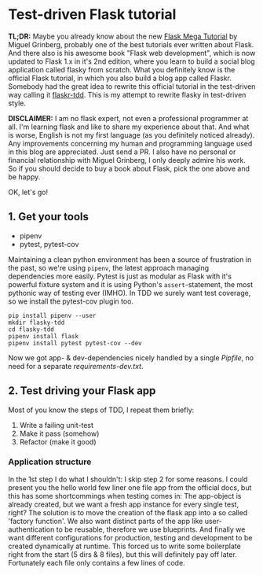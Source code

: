 # Test-driven Flask tutorial

**TL;DR:** Maybe you already know about the new [Flask Mega Tutorial](https://blog.miguelgrinberg.com/post/the-flask-mega-tutorial-part-i-hello-world) by Miguel Grinberg, probably one of the best tutorials ever written about Flask. And there also is his awesome book "Flask web development", which is now updated to Flask 1.x in it's 2nd edition, where you learn to build a social blog application called flasky from scratch.
What you definitely know is the official Flask tutorial, in which you also build a blog app called Flaskr. Somebody had the great idea to rewrite this official tutorial in the test-driven way calling it [flaskr-tdd](https://github.com/mjhea0/flaskr-tdd). This is my attempt to rewrite flasky in test-driven style.

**DISCLAIMER:** I am no flask expert, not even a professional programmer at all. I'm learning flask and like to share my experience about that. And what is worse, English is not my first language (as you definitely noticed already). Any improvements concerning my human and programming language used in this blog are appreciated. Just send a PR.
I also have no personal or financial relationship with Miguel Grinberg, I only deeply admire his work. So if you should decide to buy a book about Flask, pick the one above and be happy.

OK, let's go!

## 1. Get your tools

- pipenv
- pytest, pytest-cov

Maintaining a clean python environment has been a source of frustration in the past, so we're using `pipenv`, the latest approach managing dependencies more easily. Pytest is just as modular as Flask with it's powerful fixture system and it is using Python's `assert`-statement, the most pythonic way of testing ever (IMHO). In TDD we surely want test coverage, so we install the pytest-cov plugin too.

```shell
pip install pipenv --user
mkdir flasky-tdd
cd flasky-tdd
pipenv install flask
pipenv install pytest pytest-cov --dev
```

Now we got app- & dev-dependencies nicely handled by a single *Pipfile*, no need for a separate *requirements-dev.txt*.

## 2. Test driving your Flask app

Most of you know the steps of TDD, I repeat them briefly:

1. Write a failing unit-test
2. Make it pass (somehow)
3. Refactor (make it good)

### Application structure

In the 1st step I do what I shouldn't: I skip step 2 for some reasons. I could present you the hello world few liner one file app from the official docs, but this has some shortcommings when testing comes in: The app-object is already created, but we want a fresh app instance for every single test, right? The solution is to move the creation of the flask app into a so called 'factory function'. 
We also want distinct parts of the app like user-authentication to be reusable, therefore we use blueprints. And finally we want different configurations for production, testing and development to be created dynamically at runtime.
This forced us to write some boilerplate right from the start (5 dirs & 8 files), but this will definitely pay off later. Fortunately each file only contains a few lines of code.
